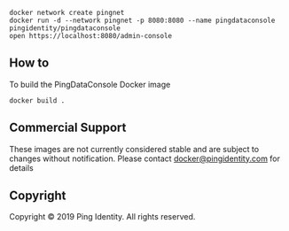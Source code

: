 ```
docker network create pingnet
docker run -d --network pingnet -p 8080:8080 --name pingdataconsole pingidentity/pingdataconsole
open https://localhost:8080/admin-console
```
## How to
To build the PingDataConsole Docker image
```
docker build .
```

## Commercial Support
These images are not currently considered stable and are subject to changes without notification.
Please contact docker@pingidentity.com for details

## Copyright
Copyright © 2019 Ping Identity. All rights reserved.